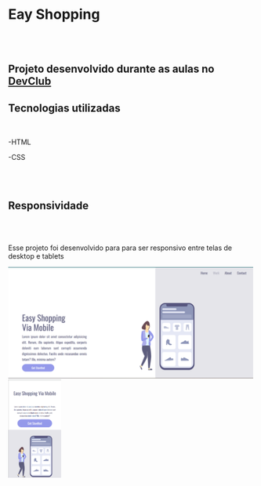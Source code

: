 <h1>Eay Shopping</h1>
<br>
<br>
<h2>Projeto desenvolvido durante as aulas no <a href="https://aulas.devclub.com.br/m/courses">DevClub</a></h2>

<h2>Tecnologias utilizadas</h2>
<br>
<p>     -HTML</p>
<p>     -CSS</p>
<br>
<br>
<h2>Responsividade</h2>
<br>
<br>
<p>     Esse projeto foi desenvolvido para para ser responsivo entre telas de desktop e tablets</p>
<img src="https://github.com/arthurfreitas15/Easy-Shopping/blob/master/img/Desktop.png" alt="Desktop" width="500px" display="flex">
<img src="https://github.com/arthurfreitas15/Easy-Shopping/blob/master/img/Mobile.png" alt="Desktop" height="200px" display="flex">
